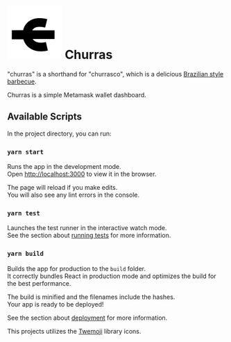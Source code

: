 # ![logo](https://raw.githubusercontent.com/felipecsl/churras/cc3c32687678908265582112554bcac8507ad6f8/public/favicon.svg) Churras

"churras" is a shorthand for "churrasco", which is a delicious [Brazilian style barbecue](https://www.merriam-webster.com/dictionary/churrasco).

Churras is a simple Metamask wallet dashboard.

## Available Scripts

In the project directory, you can run:

### `yarn start`

Runs the app in the development mode.\
Open [http://localhost:3000](http://localhost:3000) to view it in the browser.

The page will reload if you make edits.\
You will also see any lint errors in the console.

### `yarn test`

Launches the test runner in the interactive watch mode.\
See the section about [running tests](https://facebook.github.io/create-react-app/docs/running-tests) for more information.

### `yarn build`

Builds the app for production to the `build` folder.\
It correctly bundles React in production mode and optimizes the build for the best performance.

The build is minified and the filenames include the hashes.\
Your app is ready to be deployed!

See the section about [deployment](https://facebook.github.io/create-react-app/docs/deployment) for more information.

This projects utilizes the [Twemoji](https://twemoji.twitter.com/) library icons.
